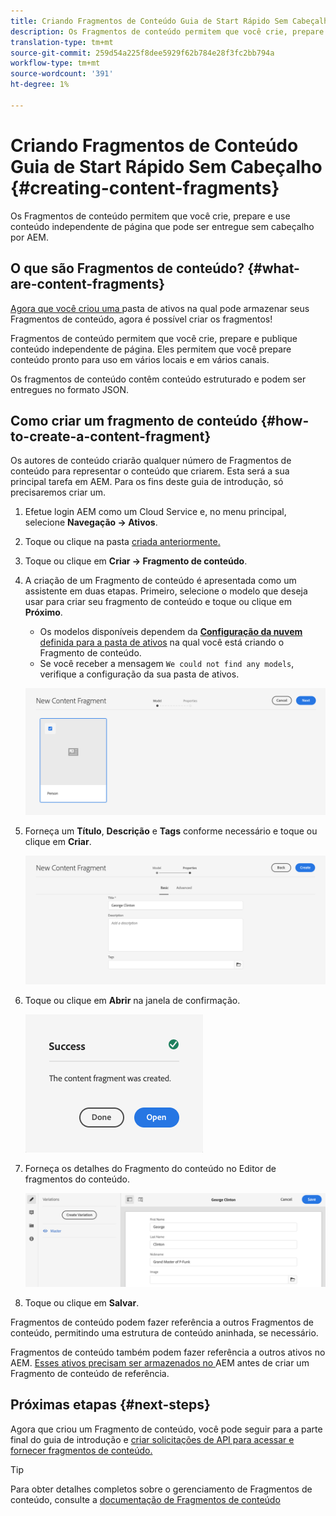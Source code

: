 ```yaml
---
title: Criando Fragmentos de Conteúdo Guia de Start Rápido Sem Cabeçalho
description: Os Fragmentos de conteúdo permitem que você crie, prepare e use conteúdo independente de página que pode ser entregue sem cabeçalho por AEM.
translation-type: tm+mt
source-git-commit: 259d54a225f8dee5929f62b784e28f3fc2bb794a
workflow-type: tm+mt
source-wordcount: '391'
ht-degree: 1%

---
```



# Criando Fragmentos de Conteúdo Guia de Start Rápido Sem Cabeçalho {#creating-content-fragments}

Os Fragmentos de conteúdo permitem que você crie, prepare e use conteúdo independente de página que pode ser entregue sem cabeçalho por AEM.

## O que são Fragmentos de conteúdo? {#what-are-content-fragments}

[Agora que você criou uma ](create-assets-folder.md) pasta de ativos na qual pode armazenar seus Fragmentos de conteúdo, agora é possível criar os fragmentos!

Fragmentos de conteúdo permitem que você crie, prepare e publique conteúdo independente de página. Eles permitem que você prepare conteúdo pronto para uso em vários locais e em vários canais.

Os fragmentos de conteúdo contêm conteúdo estruturado e podem ser entregues no formato JSON.

## Como criar um fragmento de conteúdo {#how-to-create-a-content-fragment}

Os autores de conteúdo criarão qualquer número de Fragmentos de conteúdo para representar o conteúdo que criarem. Esta será a sua principal tarefa em AEM. Para os fins deste guia de introdução, só precisaremos criar um.

1. Efetue login AEM como um Cloud Service e, no menu principal, selecione **Navegação -> Ativos**.
1. Toque ou clique na pasta [criada anteriormente.](create-assets-folder.md)
1. Toque ou clique em **Criar -> Fragmento de conteúdo**.
1. A criação de um Fragmento de conteúdo é apresentada como um assistente em duas etapas. Primeiro, selecione o modelo que deseja usar para criar seu fragmento de conteúdo e toque ou clique em **Próximo**.
   * Os modelos disponíveis dependem da [**Configuração da nuvem** definida para a pasta de ativos](create-assets-folder.md) na qual você está criando o Fragmento de conteúdo.
   * Se você receber a mensagem `We could not find any models`, verifique a configuração da sua pasta de ativos.

   ![Selecionar modelo de fragmento do conteúdo](../assets/content-fragment-model-select.png)
1. Forneça um **Título**, **Descrição** e **Tags** conforme necessário e toque ou clique em **Criar**.

   ![Criar fragmento do conteúdo](../assets/content-fragment-create.png)
1. Toque ou clique em **Abrir** na janela de confirmação.

   ![Confirmação de criação do Fragmento de conteúdo](../assets/content-fragment-confirmation.png)
1. Forneça os detalhes do Fragmento do conteúdo no Editor de fragmentos do conteúdo.

   ![Editor de conteúdo do fragmento](../assets/content-fragment-edit.png)
1. Toque ou clique em **Salvar**.

Fragmentos de conteúdo podem fazer referência a outros Fragmentos de conteúdo, permitindo uma estrutura de conteúdo aninhada, se necessário.

Fragmentos de conteúdo também podem fazer referência a outros ativos no AEM. [Esses ativos precisam ser armazenados no ](/help/assets/manage-digital-assets.md) AEM antes de criar um Fragmento de conteúdo de referência.

## Próximas etapas {#next-steps}

Agora que criou um Fragmento de conteúdo, você pode seguir para a parte final do guia de introdução e [criar solicitações de API para acessar e fornecer fragmentos de conteúdo.](create-api-request.md)

>[!TIP]
>
>Para obter detalhes completos sobre o gerenciamento de Fragmentos de conteúdo, consulte a [documentação de Fragmentos de conteúdo](/help/assets/content-fragments/content-fragments.md)
